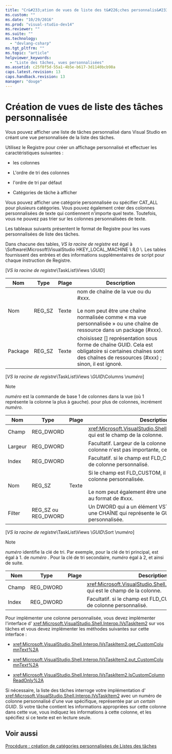```yaml
---
title: "Cr&#233;ation de vues de liste des t&#226;ches personnalis&#233;e | Microsoft Docs"
ms.custom: ""
ms.date: "10/29/2016"
ms.prod: "visual-studio-dev14"
ms.reviewer: ""
ms.suite: ""
ms.technology: 
  - "devlang-csharp"
ms.tgt_pltfrm: ""
ms.topic: "article"
helpviewer_keywords: 
  - "Liste des tâches, vues personnalisées"
ms.assetid: c25f8f5d-55a1-4b5e-b617-3d1140bcb98a
caps.latest.revision: 13
caps.handback.revision: 13
manager: "douge"
---
```

# Cr&#233;ation de vues de liste des t&#226;ches personnalis&#233;e
Vous pouvez afficher une liste de tâches personnalisé dans Visual Studio en créant une vue personnalisée de la liste des tâches.  
  
 Utilisez le Registre pour créer un affichage personnalisé et effectuer les caractéristiques suivantes :  
  
-   les colonnes  
  
-   L'ordre de tri des colonnes  
  
-   l'ordre de tri par défaut  
  
-   Catégories de tâche à afficher  
  
 Vous pouvez afficher une catégorie personnalisée ou spécifier CAT\_ALL pour plusieurs catégories.  Vous pouvez également créer des colonnes personnalisées de texte qui contiennent n'importe quel texte.  Toutefois, vous ne pouvez pas trier sur les colonnes personnalisées de texte.  
  
 Les tableaux suivants présentent le format de Registre pour les vues personnalisées de liste des tâches.  
  
 Dans chacune des tables, *VS la racine de registre* est égal à \\Software\\Microsoft\\VisualStudio HKEY\_LOCAL\_MACHINE \\ 8,0 \\.  Les tables fournissent des entrées et des informations supplémentaires de script pour chaque instruction de Registre.  
  
 \[*VS la racine de registre*\\TaskList\\Views \\*GUID*\]  
  
|Nom|Type|Plage|Description|  
|---------|----------|-----------|-----------------|  
|Nom|REG\_SZ|Texte|nom de chaîne de la vue ou du \#xxx.<br /><br /> Le nom peut être une chaîne normalisée comme « ma vue personnalisée » ou une chaîne de ressource dans un package \(\#xxx\).|  
|Package|REG\_SZ|Texte|choisissez \[\] représentation sous forme de chaîne GUID.  Cela est obligatoire si certaines chaînes sont des chaînes de ressources \(\#xxx\) ; sinon, il est ignoré.|  
  
 \[*VS la racine de registre*\\TaskList\\Views \\*GUID*\\Columns \\*numéro*\]  
  
> [!NOTE]
>  *numéro* est la commande de base 1 de colonnes dans la vue \(où 1 représente la colonne la plus à gauche\).  pour plus de colonnes, incrément *numéro*.  
  
|Nom|Type|Plage|Description|  
|---------|----------|-----------|-----------------|  
|Champ|REG\_DWORD||<xref:Microsoft.VisualStudio.Shell.Interop.VSTASKFIELD> qui est le champ de la colonne.|  
|Largeur|REG\_DWORD||Facultatif.  Largeur de la colonne en pixels.  si la colonne n'est pas importante, ce paramètre est ignoré.|  
|Index|REG\_DWORD||Facultatif.  si le champ est FLD\_CUSTOM, c'est l'index de colonne personnalisé.|  
|Nom|REG\_SZ|Texte|Si le champ est FLD\_CUSTOM, il s'agit du nom de la colonne personnalisée.<br /><br /> Le nom peut également être une chaîne de ressources au format de \#xxx.|  
|Filter|REG\_SZ ou REG\_DWORD||Un DWORD qui a un élément VSTASKCATEGORY ou une CHAÎNE qui représente le GUID d'une catégorie personnalisée.|  
  
 \[*VS la racine de registre*\\TaskList\\Views \\*GUID*\\Sort \\*numéro*\]  
  
> [!NOTE]
>  *numéro* identifie la clé de tri.  Par exemple, pour la clé de tri principal, est égal à 1. de *numéro* .  Pour la clé de tri secondaire, *numéro* égal à 2, et ainsi de suite.  
  
|Nom|Type|Plage|Description|  
|---------|----------|-----------|-----------------|  
|Champ|REG\_DWORD||<xref:Microsoft.VisualStudio.Shell.Interop.VSTASKFIELD> qui est le champ de la colonne.|  
|Index|REG\_DWORD||Facultatif.  si le champ est FLD\_CUSTOM, c'est l'index de colonne personnalisé.|  
  
 Pour implémenter une colonne personnalisée, vous devez implémenter l'interface d' <xref:Microsoft.VisualStudio.Shell.Interop.IVsTaskItem2> sur vos tâches et vous devez implémenter les méthodes suivantes sur cette interface :  
  
-   <xref:Microsoft.VisualStudio.Shell.Interop.IVsTaskItem2.get_CustomColumnText%2A>  
  
-   <xref:Microsoft.VisualStudio.Shell.Interop.IVsTaskItem2.put_CustomColumnText%2A>  
  
-   <xref:Microsoft.VisualStudio.Shell.Interop.IVsTaskItem2.IsCustomColumnReadOnly%2A>  
  
 Si nécessaire, la liste des tâches interroge votre implémentation d' <xref:Microsoft.VisualStudio.Shell.Interop.IVsTaskItem2> avec un numéro de colonne personnalisé d'une vue spécifique, représentée par *un certain GUID*.  Si votre tâche contient les informations appropriées sur cette colonne dans cette vue, vous indiquez les informations à cette colonne, et les spécifiez si ce texte est en lecture seule.  
  
## Voir aussi  
 [Procédure : création de catégories personnalisées de Listes des tâches](../misc/how-to-create-custom-categories-of-task-lists.md)